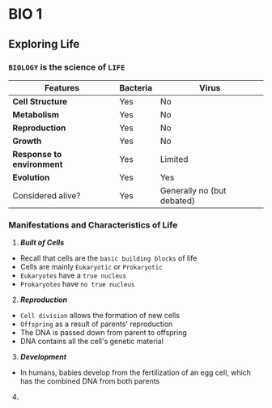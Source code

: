 # BIO 1

## Exploring Life

### `BIOLOGY` is the science of `LIFE`
| Features | Bacteria | Virus |
| --- | --- | --- |
| **Cell Structure** | Yes | No |
| **Metabolism** | Yes | No |
| **Reproduction** | Yes | No |
| **Growth** | Yes | No |
| **Response to environment** | Yes | Limited |
| **Evolution** | Yes | Yes |
| Considered alive? | Yes | Generally no (but debated) |

### Manifestations and Characteristics of Life

1. **_Built of Cells_**
- Recall that cells are the `basic building blocks` of life
- Cells are mainly `Eukaryotic` or `Prokaryotic`
- `Eukaryotes` have a `true nucleus`
- `Prokaryotes` have `no true nucleus`

2. **_Reproduction_**
- `Cell division` allows the formation of new cells
- `Offspring` as a result of parents' reproduction
- The DNA is passed down from parent to offspring
- DNA contains all the cell's genetic material
  
3. **_Development_**
- In humans, babies develop from the fertilization of an egg cell, which has the combined DNA from both parents
  
4. 
